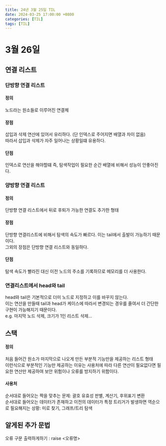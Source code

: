 ```yaml
---
title: 24년 3월 25일 TIL
date: 2024-03-25 17:00:00 +0800
categories: [TIL]
tags: [TIL]  
---
```


# 3월 26일

## 연결 리스트
### 단방향 연결 리스트
#### 정의 
노드라는 원소들로 이루어진 연결체
#### 장점
삽입과 삭제 연산에 있어서 유리하다. (단 인덱스로 주어지면 배열과 차이 없음)  
따라서 삽입과 삭제가 자주 일어나는 상황일떄 유용하다.
#### 단점
인덱스로 연산을 해야할떄 즉, 탐색작업이 필요한 순간 배열에 비해서 성능이 안좋아진다.
### 양방향 연결 리스트
#### 정의
단방향 연결 리스트에서 뒤로 후퇴가 가능한 연결도 추가한 형태
#### 장점
단방향 연결리스트에 비해서 탐색의 속도가 빠르다. 이는 tail에서 출발이 가능하기 때문이다.  
그외의 장점은 단방향 연결 리스트와 동일하다.
#### 단점
탐색 속도가 빨라진 대신 이전 노드의 주소를 기록하므로 메모리를 더 사용한다.
### 연결리스트에서 head와 tail
head와 tail은 기본적으로 더미 노드로 지정하고 이를 바꾸지 않는다.   
이는 연산을 만들때 tail과 head가 케이스에 따라서 변경되는 경우를 줄여서 더 간단한 구현이 가능해지기 때문이다.  
e.g. 마지막 노드 삭제, 크기가 1인 리스트 삭제...

## 스택
#### 정의
처음 들어간 원소가 마지막으로 나오게 만든 부분적 기능만을 제공하는 리스트 형태  
이런식으로 부분적인 기능만 제공하는 이유는 사용처에 따라 다른 연산이 필요없다면 필요한 연산만 제공하여 보안 위험이나 오류를 방지하기 위함이다.
#### 사용처
순서대로 들어오는 짝을 맞추는 문제: 괄호 유효성 판별, 계산기, 후위표기 변환  
순서대로 들어오는 데이터가 존재하고 이전의 데이터가 특정 트리거가 발생하면 역순으로 필요해지는 상황: 미로 찾기, 그래프/트리 탐색

## 알게된 추가 문법
오류 구문 출력하게하기 : raise <오류명>